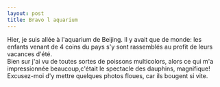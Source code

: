 ```yaml
---
layout: post
title: Bravo l aquarium
---
```


<p>Hier, je suis allée à l&#39;aquarium de Beijing. Il y avait que de monde: les enfants venant de 4 coins du pays s&#39;y sont rassemblés au profit de leurs vacances d&#39;été.<br />Bien sur j&#39;ai vu de toutes sortes de poissons multicolors, alors ce qui m&#39;a impressionnée beaucoup,c&#39;était le spectacle des dauphins, magnifique!<br />Excusez-moi d&#39;y mettre quelques photos floues, car ils bougent si vite.</p>
